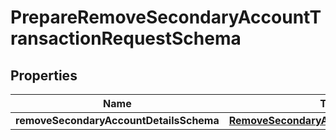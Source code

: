 

# PrepareRemoveSecondaryAccountTransactionRequestSchema


## Properties

Name | Type | Description | Notes
------------ | ------------- | ------------- | -------------
**removeSecondaryAccountDetailsSchema** | [**RemoveSecondaryAccountDetailsSchema**](RemoveSecondaryAccountDetailsSchema.md) |  |  [optional]



